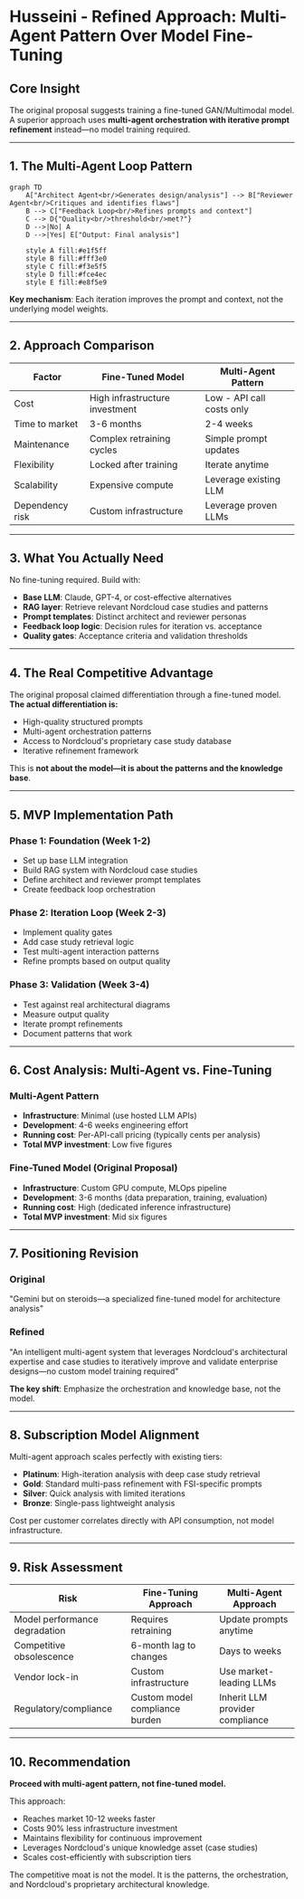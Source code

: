 # Husseini - Refined Approach: Multi-Agent Pattern Over Model Fine-Tuning

## Core Insight

The original proposal suggests training a fine-tuned GAN/Multimodal model. A superior approach uses **multi-agent orchestration with iterative prompt refinement** instead—no model training required.

---

## 1. The Multi-Agent Loop Pattern

```mermaid
graph TD
    A["Architect Agent<br/>Generates design/analysis"] --> B["Reviewer Agent<br/>Critiques and identifies flaws"]
    B --> C["Feedback Loop<br/>Refines prompts and context"]
    C --> D{"Quality<br/>threshold<br/>met?"}
    D -->|No| A
    D -->|Yes| E["Output: Final analysis"]
    
    style A fill:#e1f5ff
    style B fill:#fff3e0
    style C fill:#f3e5f5
    style D fill:#fce4ec
    style E fill:#e8f5e9
```

**Key mechanism**: Each iteration improves the prompt and context, not the underlying model weights.

---

## 2. Approach Comparison

| Factor | Fine-Tuned Model | Multi-Agent Pattern |
|--------|---|---|
| Cost | High infrastructure investment | Low - API call costs only |
| Time to market | 3-6 months | 2-4 weeks |
| Maintenance | Complex retraining cycles | Simple prompt updates |
| Flexibility | Locked after training | Iterate anytime |
| Scalability | Expensive compute | Leverage existing LLM |
| Dependency risk | Custom infrastructure | Leverage proven LLMs |

---

## 3. What You Actually Need

No fine-tuning required. Build with:

- **Base LLM**: Claude, GPT-4, or cost-effective alternatives
- **RAG layer**: Retrieve relevant Nordcloud case studies and patterns
- **Prompt templates**: Distinct architect and reviewer personas
- **Feedback loop logic**: Decision rules for iteration vs. acceptance
- **Quality gates**: Acceptance criteria and validation thresholds

---

## 4. The Real Competitive Advantage

The original proposal claimed differentiation through a fine-tuned model. **The actual differentiation is:**

- High-quality structured prompts
- Multi-agent orchestration patterns
- Access to Nordcloud's proprietary case study database
- Iterative refinement framework

This is **not about the model—it is about the patterns and the knowledge base**.

---

## 5. MVP Implementation Path

### Phase 1: Foundation (Week 1-2)

- Set up base LLM integration
- Build RAG system with Nordcloud case studies
- Define architect and reviewer prompt templates
- Create feedback loop orchestration

### Phase 2: Iteration Loop (Week 2-3)

- Implement quality gates
- Add case study retrieval logic
- Test multi-agent interaction patterns
- Refine prompts based on output quality

### Phase 3: Validation (Week 3-4)

- Test against real architectural diagrams
- Measure output quality
- Iterate prompt refinements
- Document patterns that work

---

## 6. Cost Analysis: Multi-Agent vs. Fine-Tuning

### Multi-Agent Pattern
- **Infrastructure**: Minimal (use hosted LLM APIs)
- **Development**: 4-6 weeks engineering effort
- **Running cost**: Per-API-call pricing (typically cents per analysis)
- **Total MVP investment**: Low five figures

### Fine-Tuned Model (Original Proposal)
- **Infrastructure**: Custom GPU compute, MLOps pipeline
- **Development**: 3-6 months (data preparation, training, evaluation)
- **Running cost**: High (dedicated inference infrastructure)
- **Total MVP investment**: Mid six figures

---

## 7. Positioning Revision

### Original
"Gemini but on steroids—a specialized fine-tuned model for architecture analysis"

### Refined
"An intelligent multi-agent system that leverages Nordcloud's architectural expertise and case studies to iteratively improve and validate enterprise designs—no custom model training required"

**The key shift**: Emphasize the orchestration and knowledge base, not the model.

---

## 8. Subscription Model Alignment

Multi-agent approach scales perfectly with existing tiers:

- **Platinum**: High-iteration analysis with deep case study retrieval
- **Gold**: Standard multi-pass refinement with FSI-specific prompts
- **Silver**: Quick analysis with limited iterations
- **Bronze**: Single-pass lightweight analysis

Cost per customer correlates directly with API consumption, not model infrastructure.

---

## 9. Risk Assessment

| Risk | Fine-Tuning Approach | Multi-Agent Approach |
|------|---|---|
| Model performance degradation | Requires retraining | Update prompts anytime |
| Competitive obsolescence | 6-month lag to changes | Days to weeks |
| Vendor lock-in | Custom infrastructure | Use market-leading LLMs |
| Regulatory/compliance | Custom model compliance burden | Inherit LLM provider compliance |

---

## 10. Recommendation

**Proceed with multi-agent pattern, not fine-tuned model.**

This approach:

- Reaches market 10-12 weeks faster
- Costs 90% less infrastructure investment
- Maintains flexibility for continuous improvement
- Leverages Nordcloud's unique knowledge asset (case studies)
- Scales cost-efficiently with subscription tiers

The competitive moat is not the model. It is the patterns, the orchestration, and Nordcloud's proprietary architectural knowledge.
